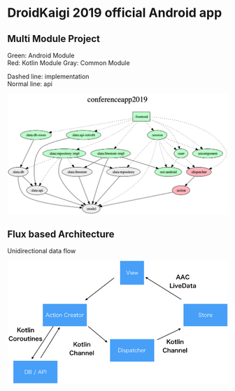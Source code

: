# DroidKaigi 2019 official Android app

## Multi Module Project
Green: Android Module  
Red: Kotlin Module
Gray: Common Module

Dashed line: implementation  
Normal line: api

![](project.dot.png)

## Flux based Architecture
Unidirectional data flow

![](architecture.png)

